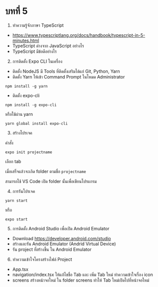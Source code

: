 # บทที่ 5

1. ทำความรู้จักภาษา TypeScript
- https://www.typescriptlang.org/docs/handbook/typescript-in-5-minutes.html
- TypeScript ต่างจาก JavaScript อย่างไร
- TypeScript มีข้อดีอย่างไร

2. การติดตั้ง Expo CLI ในเครื่อง
  - ติดตั้ง NodeJS  มี Tools ที่ติดตั้งเสริมได้แก่ Git, Python, Yarn
  - ติดตั้ง Yarn ให้เข้า Command Prompt ในโหมด Administrator
```
npm install -g yarn
```
  - ติดตั้ง expo-cli  
```
npm install -g expo-cli
```
หรือใช้ผ่าน yarn
```
yarn global install expo-cli
```

3. สร้างโปรเจค

คำสั่ง
```
expo init projectname
```
เลือก tab 

เมื่อเสร็จแล้วจะเกิด folder ตามชื่อ `projectname` 

สามารถใช้ VS Code เปิด folder นั้นเพื่อเขียนโปรแกรม

4. การรันโปรเจค

```
yarn start
```
หรือ
```
expo start
```

5. การติดตั้ง  Android Studio เพื่อเปิด Android Emulator

- Download  https://developer.android.com/studio
- สร้างและรัน Android Emulator (Andrid Virtual Device)
- รัน project ที่สร้างขึ้น ใน Android Emulator

6. ทำความเข้าใจโครงสร้างไฟล์ Project 
- App.tsx
- navigation/index.tsx
  ให้แก้ไขชื่อ Tab และ เพิ่ม Tab ใหม่
  ทำความเข้าใจเรื่อง icon
- screens
  สร้างหน้าจอใหม่ ใน folder screens
  ทำให้ Tab ใหม่เปิดไปที่หน้าจอใหม่
  
  


